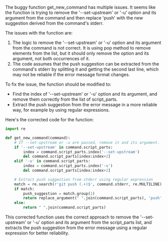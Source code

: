 The buggy function get_new_command has multiple issues. It seems like the function is trying to remove the '--set-upstream' or '-u' option and its argument from the command and then replace 'push' with the new suggestion derived from the command's stderr.

The issues with the function are:
1. The logic to remove the '--set-upstream' or '-u' option and its argument from the command is not correct. It is using pop method to remove elements from the list, but it should only remove the option and its argument, not both occurrences of it.
2. The code assumes that the push suggestion can be extracted from the command's stderr by splitting it and getting the second last line, which may not be reliable if the error message format changes.

To fix the issue, the function should be modified to:
- Find the index of '--set-upstream' or '-u' option and its argument, and remove them correctly from the list of script_parts.
- Extract the push suggestion from the error message in a more reliable way, for example by using regular expressions.

Here's the corrected code for the function:

```python
import re

def get_new_command(command):
    # If --set-upstream or -u are passed, remove it and its argument.
    if '--set-upstream' in command.script_parts:
        index = command.script_parts.index('--set-upstream')
        del command.script_parts[index:index+2]
    elif '-u' in command.script_parts:
        index = command.script_parts.index('-u')
        del command.script_parts[index:index+2]

    # Extract push suggestion from stderr using regular expression
    match = re.search(r'git push (.+)$', command.stderr, re.MULTILINE)
    if match:
        push_suggestion = match.group(1)
        return replace_argument(" ".join(command.script_parts), 'push', push_suggestion)
    else:
        return " ".join(command.script_parts)
```

This corrected function uses the correct approach to remove the '--set-upstream' or '-u' option and its argument from the script_parts list, and extracts the push suggestion from the error message using a regular expression for better reliability.